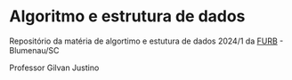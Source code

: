 # Algoritmo e estrutura de dados

Repositório da matéria de algortimo e estutura de dados 2024/1 da [FURB](https://www.furb.br/pt) - Blumenau/SC

Professor Gilvan Justino
